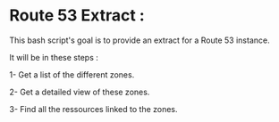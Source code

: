 # Route 53 Extract :

This bash script's goal is to provide an extract for a Route 53 instance.

It will be in these steps : 

 1- Get a list of the different zones.

 2- Get a detailed view of these zones.
 
 3- Find all the ressources linked to the zones.

